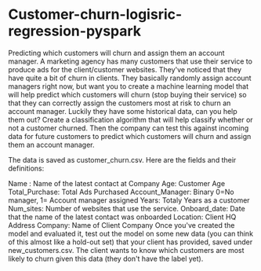 # Customer-churn-logisric-regression-pyspark
 Predicting which customers will churn and assign them an account manager.
A marketing agency has many customers that use their service to produce ads for the client/customer websites. They've noticed that they have quite a bit of churn in clients. They basically randomly assign account managers right now, but want you to create a machine learning model that will help predict which customers will churn (stop buying their service) so that they can correctly assign the customers most at risk to churn an account manager. Luckily they have some historical data, can you help them out? Create a classification algorithm that will help classify whether or not a customer churned. Then the company can test this against incoming data for future customers to predict which customers will churn and assign them an account manager.

The data is saved as customer_churn.csv. Here are the fields and their definitions:

Name : Name of the latest contact at Company
Age: Customer Age
Total_Purchase: Total Ads Purchased
Account_Manager: Binary 0=No manager, 1= Account manager assigned
Years: Totaly Years as a customer
Num_sites: Number of websites that use the service.
Onboard_date: Date that the name of the latest contact was onboarded
Location: Client HQ Address
Company: Name of Client Company
Once you've created the model and evaluated it, test out the model on some new data (you can think of this almost like a hold-out set) that your client has provided, saved under new_customers.csv. The client wants to know which customers are most likely to churn given this data (they don't have the label yet).
